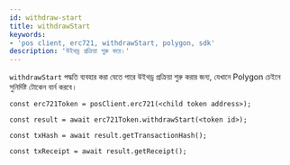 ```yaml
---
id: withdraw-start
title: withdrawStart
keywords:
- 'pos client, erc721, withdrawStart, polygon, sdk'
description: 'উইথড্র প্রক্রিয়া শুরু করে।'
---
```


`withdrawStart` পদ্ধতি ব্যবহার করা যেতে পারে উইথড্র প্রক্রিয়া শুরু করার জন্য, যেখানে Polygon চেইনে সুনির্দিষ্ট টোকেন বার্ন করবে।

```
const erc721Token = posClient.erc721(<child token address>);

const result = await erc721Token.withdrawStart(<token id>);

const txHash = await result.getTransactionHash();

const txReceipt = await result.getReceipt();

```
